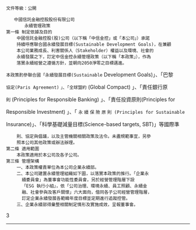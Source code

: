 ```
文件等級：公開

```
```
   中國信託金融控股股份有限公司
       永續管理政策
第一條 制定依據及目的
    中國信託金融控股(股)公司（以下稱「中信金控」或「本公司」）承諾
    持續呼應聯合國永續發展目標(Sustainable Development Goals)，在兼顧
    本公司業務成長、利害關係人（Stakeholder）權益以及環境、社會的
    永續發展之下，訂定中信金控永續管理政策（以下稱「本政策」），作為
    落實永續經營之遵循方針，並朝向2050淨零之目標邁進。

```
`本政策酌參聯合國「永續發展目標(Sustainable` Development Goals)」、「巴黎

`協定(Paris Agreement)` `」、「全球盟約` (Global Compact) 」、「責任銀行原

`則` (Principles for Responsible Banking) 」、「責任投資原則(Principles for

Responsible Investment) 」、「 `永` `續` `保` `險` `原` `則 (Principles for Sustainable`

Insurance)」、「科學基礎減量目標(Science-based targets, SBT)」等國際準
```
    則、協定與倡議，以及主管機關相關政策及法令。未盡規範事宜，另參
    照本公司其他政策或辦法辦理。
第二條 適用範圍
    本政策適用於本公司及各子公司。
第三條 管理架構
    一、本政策權責單位為本公司企業永續部。
    二、本公司建置永續管理組織如下圖，以落實本政策的推行。「企業永
      續委員會」為董事會功能性委員會，另於經營管理階層下設
      「ESG 執行小組」，依「公司治理、環境永續、員工照顧、永續金
      融、社會參與及客戶關懷」六大面向，偕同各子公司經營管理階層，
      訂定企業永續發展各範疇年度目標並定期進行追蹤控管。
    三、企業永續部得彙整相關制定情形及實施成效，呈報董事會。

```
3


-----

